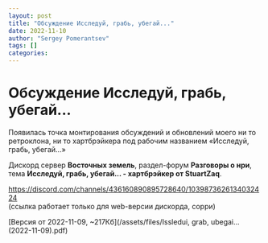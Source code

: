 ```yaml
---
layout: post
title: "Обсуждение Исследуй, грабь, убегай..."
date: 2022-11-10
author: "Sergey Pomerantsev"
tags: []
categories:
---
```


# Обсуждение Исследуй, грабь, убегай...

Появилась точка монтирования обсуждений и обновлений моего ни то ретроклона, ни то хартбрэйкера под рабочим названием «Исследуй, грабь, убегай...»

Дискорд сервер **Восточных земель**, раздел-форум **Разговоры о нри**, тема **Исследуй, грабь, убегай... - хартбрэйкер от StuartZaq**.

https://discord.com/channels/436160890895728640/1039873626134032424  
(ссылка работает только для web-версии дискорда, сорри)

[Версия от 2022-11-09, ~217Кб](/assets/files/Issledui, grab, ubegai... (2022-11-09).pdf)
